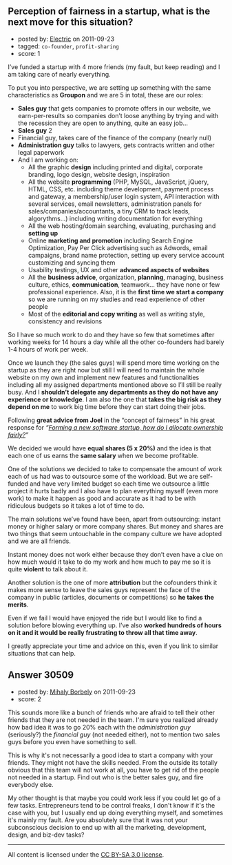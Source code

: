 ## Perception of fairness in a startup, what is the next move for this situation?

- posted by: [Electric](https://stackexchange.com/users/-1/13475-electric) on 2011-09-23
- tagged: `co-founder`, `profit-sharing`
- score: 1

I’ve funded a startup with 4 more friends (my fault, but keep reading) and I am taking care of nearly everything.

To put you into perspective, we are setting up something with the same characteristics as **Groupon** and we are 5 in total, these are our roles:

- **Sales guy** that gets companies to promote offers in our website, we earn-per-results so companies don’t loose anything by trying and with the recession they are open to anything, quite an easy job...
- **Sales guy** 2
- Financial guy, takes care of the finance of the company (nearly null)
- **Administration guy** talks to lawyers, gets contracts written and other legal paperwork
- And I am working on:
  - All the graphic **design** including printed and digital, corporate branding, logo design, website design, inspiration
  - All the website **programming** (PHP, MySQL, JavaScript, jQuery, HTML, CSS, etc. including theme development, payment process and gateway, a membership/user login system, API interaction with several services, email newsletters, administration panels for sales/companies/accountants, a tiny CRM to track leads, algorythms...) including writing documentation for everything
  - All the web hosting/domain searching, evaluating, purchasing and **setting up**
  - Online **marketing and promotion** including Search Engine Optimization, Pay Per Click advertising such as Adwords, email campaigns, brand name protection, setting up every service account customizing and syncing them
  - Usability testings, UX and other **advanced aspects of websites**
  - All the **business advice**, organization, **planning**, managing, business culture, ethics, **communication**, teamwork... they have none or few professional experience. Also, it is the **first time we start a company** so we are running on my studies and read experience of other people
  - Most of the **editorial and copy writing** as well as writing style, consistency and revisions

So I have so much work to do and they have so few that sometimes after working weeks for 14 hours a day while all the other co-founders had barely 1-4 hours of work per week.

Once we launch they (the sales guys) will spend more time working on the startup as they are right now but still I will need to maintain the whole website on my own and implement new features and functionalities including all my assigned departments mentioned above so I’ll still be really busy. And I **shouldn’t delegate any departments as they do not have any experience or knowledge**.
I am also the one that **takes the big risk as they depend on me** to work big time before they can start doing their jobs.

Following **great advice from Joel** in the “concept of fairness” in his great response for *“[Forming a new software startup, how do I allocate ownership fairly?][1]”*

We decided we would have **equal shares (5 x 20%)** and the idea is that each one of us earns the **same salary** when we become profitable.

One of the solutions we decided to take to compensate the amount of work each of us had was to outsource some of the workload. But we are self-funded and have very limited budget so each time we outsource a little project it hurts badly and I also have to plan everything myself (even more work) to make it happen as good and accurate as it had to be with ridiculous budgets so it takes a lot of time to do.

The main solutions we’ve found have been, apart from outsourcing: instant money or higher salary or more company shares. But money and shares are two things that seem untouchable in the company culture we have adopted and we are all friends.

Instant money does not work either because they don’t even have a clue on how much would it take to do my work and how much to pay me so it is quite **violent** to talk about it.

Another solution is the one of more **attribution** but the cofounders think it makes more sense to leave the sales guys represent the face of the company in public (articles, documents or competitions) so **he takes the merits**.

Even if we fail I would have enjoyed the ride but I would like to find a solution before blowing everything up. I’ve also **worked hundreds of hours on it and it would be really frustrating to throw all that time away**.


I greatly appreciate your time and advice on this, even if you link to similar situations that can help.


  [1]: http://answers.onstartups.com/questions/6949/forming-a-new-software-startup-how-do-i-allocate-ownership-fairly


## Answer 30509

- posted by: [Mihaly Borbely](https://stackexchange.com/users/-1/13257-mihaly-borbely) on 2011-09-23
- score: 2

This sounds more like a bunch of friends who are afraid to tell their other friends that they are not needed in the team. I'm sure you realized already how bad idea it was to go 20% each with the _administration guy_ (seriously?) the _financial guy_ (not needed either), not to mention two sales guys before you even have something to sell.

This is why it's not necessarily a good idea to start a company with your friends. They might not have the skills needed. From the outside its totally obvious that this team will not work at all, you have to get rid of the people not needed in a startup. Find out who is the better sales guy, and fire everybody else.

My other thought is that maybe you could work less if you could let go of a few tasks. Entrepreneurs tend to be control freaks, I don't know if it's the case with you, but I usually end up doing everything myself, and sometimes it's mainly my fault. Are you absolutely sure that it was not your subconscious decision to end up with all the marketing, development, design, and biz-dev tasks?




---

All content is licensed under the [CC BY-SA 3.0 license](https://creativecommons.org/licenses/by-sa/3.0/).
